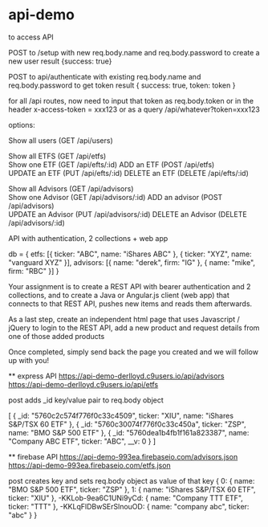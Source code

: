 # api-demo


to access API

POST to /setup
with new req.body.name and req.body.password
to create a new user
result {success: true}

POST to api/authenticate
with existing req.body.name and req.body.password
to get token
result {
success: true,
 token: token
}

for all /api routes, now need to input that token
as req.body.token
or in the header x-access-token = xxx123
or as a query /api/whatever?token=xxx123

options:

Show all users 	(GET 	/api/users)		

Show all ETFS 	(GET 	/api/etfs)		
Show one ETF 	(GET 	/api/efts/:id)
ADD an ETF 	    (POST 	/api/etfs)		
UPDATE an ETF 	(PUT 	/api/efts/:id)
DELETE an ETF 	(DELETE /api/efts/:id)

Show all Advisors 	(GET 	/api/advisors)		
Show one Advisor 	(GET 	/api/advisors/:id)
ADD an advisor 		(POST 	/api/advisors)		
UPDATE an Advisor 	(PUT 	/api/advisors/:id)
DELETE an Advisor 	(DELETE /api/advisors/:id)










API with authentication, 2 collections + web app


db = {
    etfs: [{
        ticker: "ABC",
        name: "iShares ABC"
    }, {
        ticker: "XYZ",
        name: "vanguard XYZ"
    }],
    advisors: [{
        name: "derek",
        firm: "IG"
    }, {
        name: "mike",
        firm: "RBC"
    }]
}


Your assignment is to create a REST API with bearer authentication and 2 collections, 
and to create a Java or Angular.js client (web app) that connects to that REST API, 
pushes new items and reads them afterwards.

As a last step, create an independent html page that uses Javascript / jQuery 
to login to the REST API, add a new product 
and request details from one of those added products

Once completed, simply send back the page you created and we will follow up with you!



** express API
https://api-demo-derlloyd.c9users.io/api/advisors
https://api-demo-derlloyd.c9users.io/api/etfs

post adds _id key/value pair to req.body object

[
    {
        _id: "5760c2c574f776f0c33c4509",
        ticker: "XIU",
        name: "iShares S&P/TSX 60 ETF"
    },
    {
        _id: "5760c30074f776f0c33c450a",
        ticker: "ZSP",
        name: "BMO S&P 500 ETF"
    },
    {
        _id: "5760dea1b4fb1f161a823387",
        name: "Company ABC ETF",
        ticker: "ABC",
        __v: 0
    }
]

** firebase API
https://api-demo-993ea.firebaseio.com/advisors.json
https://api-demo-993ea.firebaseio.com/etfs.json

post creates key and sets req.body object as value of that key
{
    0: {
        name: "BMO S&P 500 ETF",
        ticker: "ZSP"
    },
    1: {
        name: "iShares S&P/TSX 60 ETF",
        ticker: "XIU"
    },
    -KKLob-9ea6C1UNi9yCd: {
        name: "Company TTT ETF",
        ticker: "TTT"
    },
    -KKLqFlDBwSErSlnouOD: {
        name: "company abc",
        ticker: "abc"
    }
}

